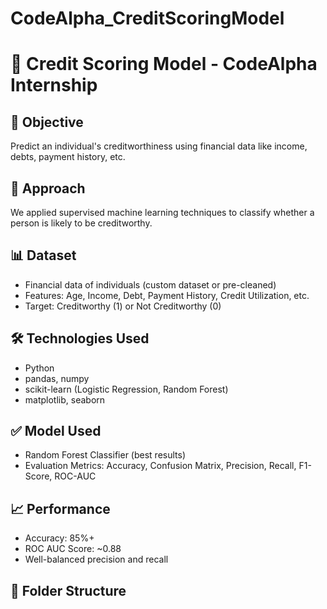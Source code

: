 # CodeAlpha_CreditScoringModel
# 🏦 Credit Scoring Model - CodeAlpha Internship

## 📌 Objective
Predict an individual's creditworthiness using financial data like income, debts, payment history, etc.

## 🧠 Approach
We applied supervised machine learning techniques to classify whether a person is likely to be creditworthy.

## 📊 Dataset
- Financial data of individuals (custom dataset or pre-cleaned)
- Features: Age, Income, Debt, Payment History, Credit Utilization, etc.
- Target: Creditworthy (1) or Not Creditworthy (0)

## 🛠️ Technologies Used
- Python
- pandas, numpy
- scikit-learn (Logistic Regression, Random Forest)
- matplotlib, seaborn

## ✅ Model Used
- Random Forest Classifier (best results)
- Evaluation Metrics: Accuracy, Confusion Matrix, Precision, Recall, F1-Score, ROC-AUC

## 📈 Performance
- Accuracy: 85%+
- ROC AUC Score: ~0.88
- Well-balanced precision and recall

## 📁 Folder Structure
